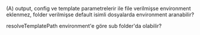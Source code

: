 (A) output, config ve template parametrelerir ile file verilmişse environment eklenmez, folder verilmişse default isimli dosyalarda environment aranabilir?

resolveTemplatePath environment'e göre sub folder'da olabilir?

